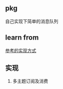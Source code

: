 ## pkg
自己实现下简单的消息队列
## learn from
[参考的实现方式](https://zhuanlan.zhihu.com/p/255207686)

## 实现
1. 多主题订阅及消费
